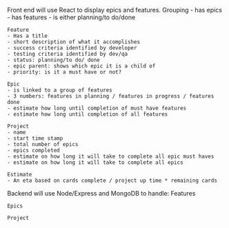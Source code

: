 Front end will use React to display epics and features.
	Grouping
	- has epics
	- has features
	- is either planning/to do/done

	Feature
	- Has a title
	- short description of what it accomplishes
	- success criteria identified by developer
	- testing criteria identified by dev/qa
	- status: planning/to do/ done
	- epic parent: shows which epic it is a child of
	- priority: is it a must have or not?

	Epic
	- is linked to a group of features
	- 3 numbers: features in planning / features in progress / features done
	- estimate how long until completion of must have features
	- estimate how long until completion of all features

	Project
	- name
	- start time stamp
	- total number of epics
	- epics completed
	- estimate on how long it will take to complete all epic must haves
	- estimate on how long it will take to complete all epics

	Estimate
	- An eta based on cards complete / project up time * remaining cards

Backend will use Node/Express and MongoDB to handle:
	Features
		

	Epics

	Project
